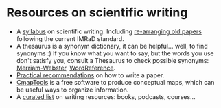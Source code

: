 # Resources on scientific writing

- A [syllabus](https://scientistseessquirrel.wordpress.com/2020/05/26/steal-this-updated-syllabus-for-scientific-writing/) on scientific writing. Including [re-arranging old papers](https://twitter.com/StephenBHeard/status/1616155830037905416) following the current IMRaD standard.
- A thesaurus is a synonym dictionary, it can be helpful... well, to find synonyms :) If you know what you want to say, but the words you use don't satisfy you, consult a Thesaurus to check possible synonyms: [Merriam-Webster](https://www.merriam-webster.com/), [WordReference](https://www.wordreference.com/synonyms/).
- [Practical recommendations](https://conservationbytes.com/2012/10/22/how-to-write-a-scientific-paper/) on how to write a paper.
- [CmapTools](https://cmap.ihmc.us/) is a free software to produce conceptual maps, which can be useful ways to organize information.
- A [curated list](https://scientistseessquirrel.wordpress.com/writing-resources/) on writing resources: books, podcasts, courses...
